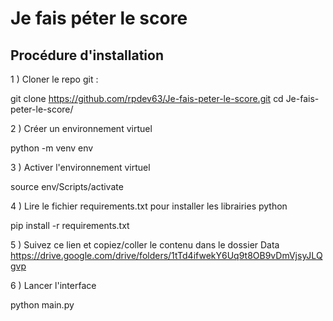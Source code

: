 # Je fais péter le score



## Procédure d'installation 

1 ) Cloner le repo git :    

  git clone https://github.com/rpdev63/Je-fais-peter-le-score.git
  cd Je-fais-peter-le-score/

2 ) Créer un environnement virtuel 

  python -m venv env
  
3 ) Activer l'environnement virtuel

  source env/Scripts/activate
  
4 ) Lire le fichier requirements.txt pour installer les librairies python

  pip install -r requirements.txt
  
5 ) Suivez ce lien et copiez/coller le contenu dans le dossier Data 
https://drive.google.com/drive/folders/1tTd4ifwekY6Uq9t8OB9vDmVjsyJLQgvp
  
6 ) Lancer l'interface

  python main.py
